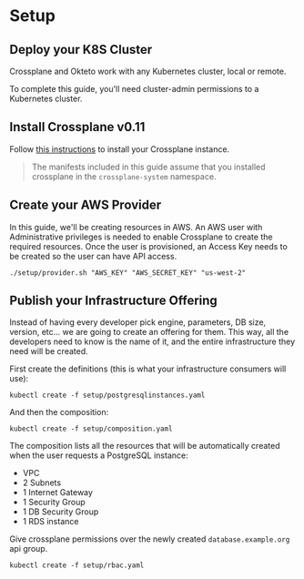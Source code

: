 
# Setup

## Deploy your K8S Cluster

Crossplane and Okteto work with any Kubernetes cluster, local or remote. 

To complete this guide, you'll need cluster-admin permissions to a Kubernetes cluster.

## Install Crossplane v0.11

Follow [this instructions](https://crossplane.io/docs/v0.11/getting-started/install-configure.html#install-crossplane) to install your Crossplane instance.

> The manifests included in this guide assume that you installed crossplane in the `crossplane-system` namespace.

## Create your AWS Provider

In this guide, we'll be creating resources in AWS. An AWS user with Administrative privileges is needed to enable Crossplane to create the required resources. Once the user is provisioned, an Access Key needs to be created so the user can have API access.

```
./setup/provider.sh "AWS_KEY" "AWS_SECRET_KEY" "us-west-2"
```

## Publish your Infrastructure Offering

Instead of having every developer pick engine, parameters, DB size, version, etc... we are going to create an offering for them. This way, all the developers need to know is the name of it, and the entire infrastructure they need will be created.

First create the definitions (this is what your infrastructure consumers will use):

```
kubectl create -f setup/postgresqlinstances.yaml
```

And then the composition:
```
kubectl create -f setup/composition.yaml
```

The composition lists all the resources that will be automatically created when the user requests a PostgreSQL instance:
- VPC
- 2 Subnets
- 1 Internet Gateway
- 1 Security Group
- 1 DB Security Group
- 1 RDS instance

Give crossplane permissions over the newly created `database.example.org` api group.

```
kubectl create -f setup/rbac.yaml
```


